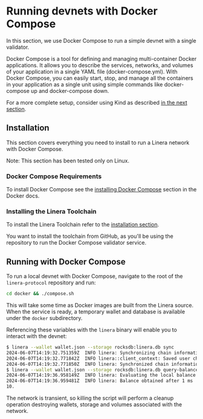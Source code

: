# Running devnets with Docker Compose

In this section, we use Docker Compose to run a simple devnet with a single
validator.

Docker Compose is a tool for defining and managing multi-container Docker
applications. It allows you to describe the services, networks, and volumes of
your application in a single YAML file (docker-compose.yml). With Docker
Compose, you can easily start, stop, and manage all the containers in your
application as a single unit using simple commands like docker-compose up and
docker-compose down.

For a more complete setup, consider using Kind as described
[in the next section](kind.md).

## Installation

This section covers everything you need to install to run a Linera network with
Docker Compose.

Note: This section has been tested only on Linux.

### Docker Compose Requirements

To install Docker Compose see the
[installing Docker Compose](https://docs.docker.com/compose/install/) section in
the Docker docs.

### Installing the Linera Toolchain

To install the Linera Toolchain refer to the
[installation section](../../developers/getting_started/installation.md#installing-from-github).

You want to install the toolchain from GitHub, as you'll be using the repository
to run the Docker Compose validator service.

## Running with Docker Compose

To run a local devnet with Docker Compose, navigate to the root of the
`linera-protocol` repository and run:

```bash
cd docker && ./compose.sh
```

This will take some time as Docker images are built from the Linera source. When
the service is ready, a temporary wallet and database is available under the
`docker` subdirectory.

Referencing these variables with the `linera` binary will enable you to interact
with the devnet:

```bash
$ linera --wallet wallet.json --storage rocksdb:linera.db sync
2024-06-07T14:19:32.751359Z  INFO linera: Synchronizing chain information
2024-06-07T14:19:32.771842Z  INFO linera::client_context: Saved user chain states
2024-06-07T14:19:32.771850Z  INFO linera: Synchronized chain information in 20 ms
$ linera --wallet wallet.json --storage rocksdb:linera.db query-balance
2024-06-07T14:19:36.958149Z  INFO linera: Evaluating the local balance of e476187f6ddfeb9d588c7b45d3df334d5501d6499b3f9ad5595cae86cce16a65 by staging execution of known incoming messages
2024-06-07T14:19:36.959481Z  INFO linera: Balance obtained after 1 ms
10.
```

The network is transient, so killing the script will perform a cleanup operation
destroying wallets, storage and volumes associated with the network.
